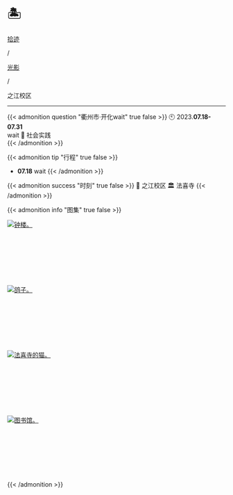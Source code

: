 # 🏝️


<div class="nav-tab">
  <a href="../../../cages"><p class="not">拾迹</p></a><p class="not">/</p>
  <a href="../"><p class="not">光影</p></a>
  <p class="now">/</p><p class="now">之江校区</p>
</div>

---

{{< admonition question "衢州市·开化wait" true false >}}
🕙 2023.**07.18-07.31**<br> wait
📝 社会实践<br>
{{< /admonition >}}

{{< admonition tip "行程" true false >}}
- **07.18** wait
{{< /admonition >}}

{{< admonition success "时刻" true false >}}
🏫 之江校区
🏛️ 法喜寺
{{< /admonition >}}

{{< admonition info "图集" true false >}}
<div class="group-picture">
  <div class="group-picture-cover">
    <a class="lightgallery" href="https://pic.imgdb.cn/item/654e2f73c458853aef90790f.webp" title="钟楼。" data-thumbnail="https://pic.imgdb.cn/item/654e2f73c458853aef90790f.webp">
    <img loading="lazy" src="https://pic.imgdb.cn/item/654e2f73c458853aef90790f.webp" sizes="auto" alt="钟楼。"></a>
  </div>
  <div class="group-picture-cover">
    <a class="lightgallery" href="https://pic.imgdb.cn/item/654e2f7bc458853aef909dd1.webp" title="鸽子。" data-thumbnail="https://pic.imgdb.cn/item/654e2f7bc458853aef909dd1.webp">
    <img loading="lazy" src="https://pic.imgdb.cn/item/654e2f7bc458853aef909dd1.webp" sizes="auto" alt="鸽子。"></a>
  </div>
</div>
<div class="group-picture">
  <div class="group-picture-cover">
    <a class="lightgallery" href="https://pic.imgdb.cn/item/654e2f7ec458853aef90af3e.webp" title="法喜寺的猫。" data-thumbnail="https://pic.imgdb.cn/item/654e2f7ec458853aef90af3e.webp">
    <img loading="lazy" src="https://pic.imgdb.cn/item/654e2f7ec458853aef90af3e.webp" sizes="auto" alt="法喜寺的猫。"></a>
  </div>
  <div class="group-picture-cover">
    <a class="lightgallery" href="https://pic.imgdb.cn/item/654e2f81c458853aef90bcaa.webp" title="图书馆。" data-thumbnail="https://pic.imgdb.cn/item/654e2f81c458853aef90bcaa.webp">
    <img loading="lazy" src="https://pic.imgdb.cn/item/654e2f81c458853aef90bcaa.webp" sizes="auto" alt="图书馆。"></a>
  </div>
</div>
{{< /admonition >}}
